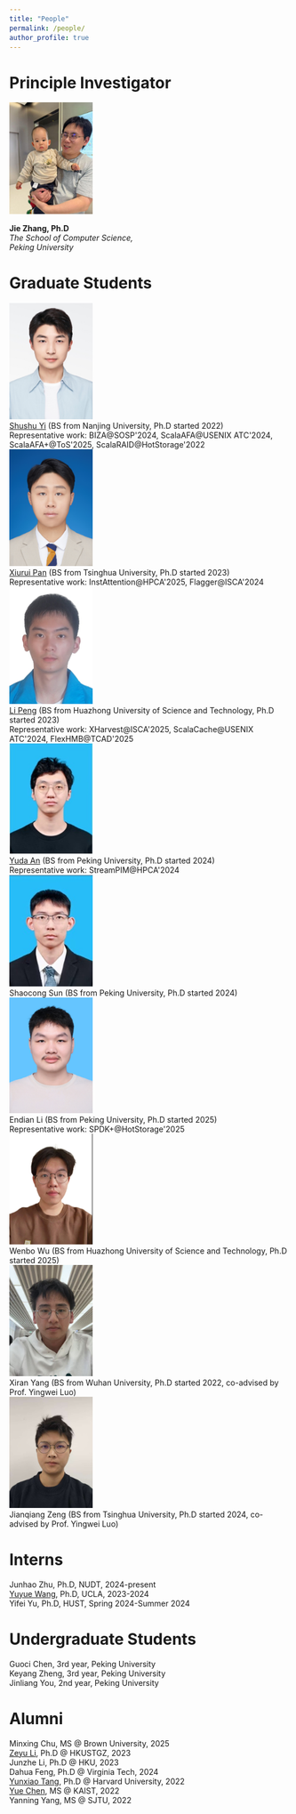 ```yaml
---
title: "People"
permalink: /people/
author_profile: true
---
```


# Principle Investigator

<img src="/images/people/myson.jpg" width=150px />

**Jie Zhang, Ph.D**<br>
*The School of Computer Science,*<br>
*Peking University*<br>

# Graduate Students

<tr><td><div style="width: 150px;"><img src="/images/people/Shushu-Yi-PhD.JPG" /></div></td><td><div><a href="https://firnyi.github.io/">Shushu Yi</a> (BS from Nanjing University, Ph.D started 2022)</div></td><td>Representative work: BIZA@SOSP'2024, ScalaAFA@USENIX ATC'2024, ScalaAFA+@ToS'2025, ScalaRAID@HotStorage'2022</td></tr>
<tr><td><div style="width: 150px;"><img src="/images/people/Xiurui-Pan-PhD.jpg" /></div></td><td><div><a href="https://scholar.google.com/citations?user=uobpIq0AAAAJ&hl=en">Xiurui Pan</a> (BS from Tsinghua University, Ph.D started 2023)</div></td><td>Representative work: InstAttention@HPCA'2025, Flagger@ISCA'2024</td></tr>
<tr><td><div style="width: 150px;"><img src="/images/people/Li-Peng-PhD.jpg" /></div></td><td><div><a href="https://scholar.google.com/citations?user=HY6IqgwAAAAJ&hl=en">Li Peng</a> (BS from Huazhong University of Science and Technology, Ph.D started 2023)</div></td><td>Representative work: XHarvest@ISCA'2025, ScalaCache@USENIX ATC'2024, FlexHMB@TCAD'2025</td></tr>
<tr><td><div style="width: 150px;"><img src="/images/people/Yuda-An-PhD.jpg" /></div></td><td><div><a href="https://dblp.org/pid/373/2554.html">Yuda An</a> (BS from Peking University, Ph.D started 2024)</div></td><td>Representative work: StreamPIM@HPCA'2024</td></tr>
<tr><td><div style="width: 150px;"><img src="/images/people/Shaocong-Sun-PhD.jpg" /></div></td><td>Shaocong Sun (BS from Peking University, Ph.D started 2024)</td></tr>
<tr><td><div style="width: 150px;"><img src="/images/people/Endian-Li-PhD.jpg" /></div></td><td><div>Endian Li (BS from Peking University, Ph.D started 2025)</div></td><td>Representative work: SPDK+@HotStorage'2025</td></tr>
<tr><td><div style="width: 150px;"><img src="/images/people/Wenbo-Wu-PhD.jpg" /></div></td><td>Wenbo Wu (BS from Huazhong University of Science and Technology, Ph.D started 2025)</td></tr>
<tr><td><div style="width: 150px;"><img src="/images/people/Xiran-Yang-PhD.jpg" /></div></td><td>Xiran Yang (BS from Wuhan University, Ph.D started 2022, co-advised by Prof. Yingwei Luo)</td></tr>
<tr><td><div style="width: 150px;"><img src="/images/people/Jianqiang-Zeng-PhD.jpg" /></div></td><td>Jianqiang Zeng (BS from Tsinghua University, Ph.D started 2024, co-advised by Prof. Yingwei Luo)</td></tr>

# Interns
Junhao Zhu, Ph.D, NUDT, 2024-present<br>
[Yuyue Wang](https://web.cs.ucla.edu/~yuyue/), Ph.D, UCLA, 2023-2024<br>
Yifei Yu, Ph.D, HUST, Spring 2024-Summer 2024<br>

# Undergraduate Students
Guoci Chen, 3rd year, Peking University<br>
Keyang Zheng, 3rd year, Peking University<br>
Jinliang You, 2nd year, Peking University<br>


# Alumni
Minxing Chu, MS @ Brown University, 2025<br>
[Zeyu Li](https://zeyuli.cn/), Ph.D @ HKUSTGZ, 2023<br>
Junzhe Li, Ph.D @ HKU, 2023<br>
Dahua Feng, Ph.D @ Virginia Tech, 2024<br>
[Yunxiao Tang](https://eps.harvard.edu/people/yunxiao-tang), Ph.D @ Harvard University, 2022<br>
[Yue Chen](https://ecl.kaist.ac.kr/members), MS @ KAIST, 2022<br>
Yanning Yang, MS @ SJTU, 2022<br>